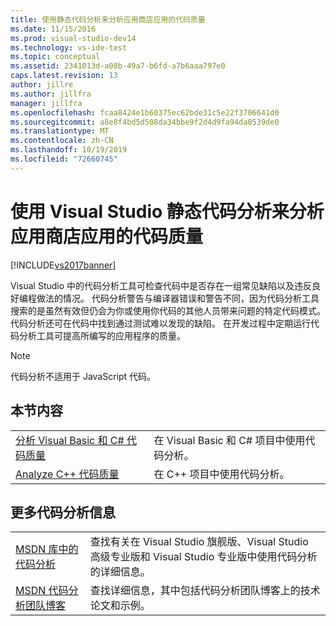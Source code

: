 ```yaml
---
title: 使用静态代码分析来分析应用商店应用的代码质量
ms.date: 11/15/2016
ms.prod: visual-studio-dev14
ms.technology: vs-ide-test
ms.topic: conceptual
ms.assetid: 2341013d-a08b-49a7-b6fd-a7b6aaa797e0
caps.latest.revision: 13
author: jillre
ms.author: jillfra
manager: jillfra
ms.openlocfilehash: fcaa8424e1b60375ec62bde31c5e22f3706641d0
ms.sourcegitcommit: a8e8f4bd5d508da34bbe9f2d4d9fa94da0539de0
ms.translationtype: MT
ms.contentlocale: zh-CN
ms.lasthandoff: 10/19/2019
ms.locfileid: "72660745"
---
```

# <a name="analyze-the-code-quality-of-store-apps-using-visual-studio-static-code-analysis"></a>使用 Visual Studio 静态代码分析来分析应用商店应用的代码质量
[!INCLUDE[vs2017banner](../includes/vs2017banner.md)]

Visual Studio 中的代码分析工具可检查代码中是否存在一组常见缺陷以及违反良好编程做法的情况。 代码分析警告与编译器错误和警告不同，因为代码分析工具搜索的是虽然有效但仍会为你或使用你代码的其他人员带来问题的特定代码模式。 代码分析还可在代码中找到通过测试难以发现的缺陷。 在开发过程中定期运行代码分析工具可提高所编写的应用程序的质量。

> [!NOTE]
> 代码分析不适用于 JavaScript 代码。

## <a name="in-this-section"></a>本节内容

|||
|-|-|
|[分析 Visual Basic 和 C# 代码质量](../test/analyze-visual-basic-and-csharp-code-quality-in-store-apps-using-visual-studio-static-code-analysis.md)|在 Visual Basic 和 C# 项目中使用代码分析。|
|[Analyze C++ 代码质量](../test/analyze-cpp-code-quality-of-store-apps-using-visual-studio-static-code-analysis.md)|在 C++ 项目中使用代码分析。|

## <a name="more-code-analysis-info"></a>更多代码分析信息

|||
|-|-|
|[MSDN 库中的代码分析](http://go.microsoft.com/fwlink/?LinkID=227580)|查找有关在 Visual Studio 旗舰版、Visual Studio 高级专业版和 Visual Studio 专业版中使用代码分析的详细信息。|
|[MSDN 代码分析团队博客](http://go.microsoft.com/fwlink/?LinkId=227200)|查找详细信息，其中包括代码分析团队博客上的技术论文和示例。|
